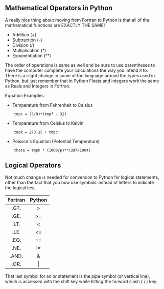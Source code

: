 ## Mathematical Operators in Python

A really nice thing about moving from Fortran to Python is that all of the mathematical functions are EXACTLY THE SAME!

* Addition 		(+)
* Subtraction 		(-)
* Division 		(/)
* Multiplication 	(*)
* Exponentiation 	(**)

The order of operations is same as well and be sure to use parentheses to have the computer complete your calculations the way you intend it to. There is a slight change in some of the language around the types used in Python, but just remember that in Python Floats and Integers work the same as Reals and Integers in Fortran.

Equation Examples:
* Temperature from Fahrenheit to Celsius
```py3
    tmpc = (5/9)*(tmpf - 32)
```
* Temperature from Celsius to Kelvin
```py3
    tmpk = 273.15 + tmpc
```
* Poisson's Equation (Potential Temperature)
```py3
    theta = tmpk * (1000/p)**(287/1004)
```

## Logical Operators

Not much change is needed for conversion to Python for logical statements, other than the fact that you now use symbols instead of letters to indicate the logical test.

| Fortran | Python |
|:-------:|:------:|
|   .GT.  |   >    |
|   .GE.  |   >=   |
|   .LT.  |   <    |
|   .LE.  |   <=   |
|   .EQ.  |   ==   |
|   .NE.  |   !=   |
|   .AND. |   &    |
|   .OR.  |   \|   |

That last symbol for an or statement is the pipe symbol (or vertical line), which is accessed with the shift key while hitting the forward slash ( \\ ) key.

